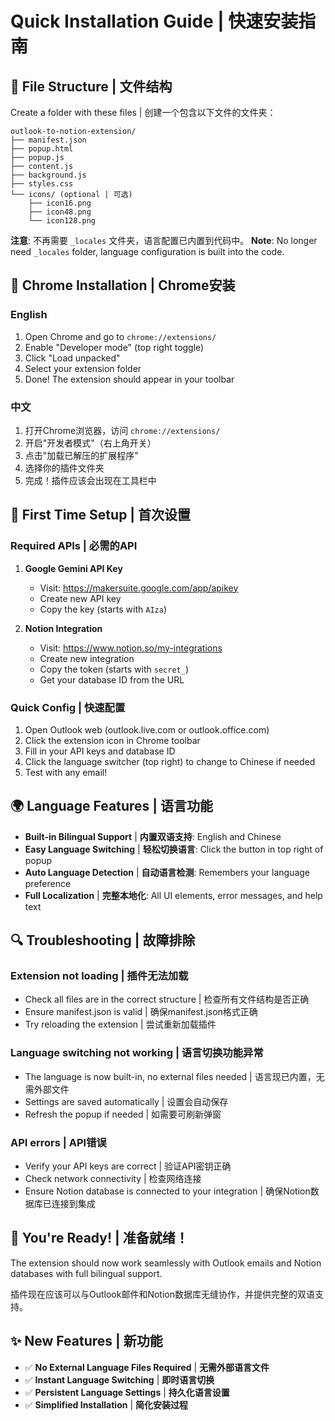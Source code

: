 # Quick Installation Guide | 快速安装指南

## 📁 File Structure | 文件结构

Create a folder with these files | 创建一个包含以下文件的文件夹：

```
outlook-to-notion-extension/
├── manifest.json
├── popup.html
├── popup.js
├── content.js
├── background.js
├── styles.css
└── icons/ (optional | 可选)
    ├── icon16.png
    ├── icon48.png
    └── icon128.png
```

**注意**: 不再需要 `_locales` 文件夹，语言配置已内置到代码中。
**Note**: No longer need `_locales` folder, language configuration is built into the code.

## 🔧 Chrome Installation | Chrome安装

### English
1. Open Chrome and go to `chrome://extensions/`
2. Enable "Developer mode" (top right toggle)
3. Click "Load unpacked"
4. Select your extension folder
5. Done! The extension should appear in your toolbar

### 中文
1. 打开Chrome浏览器，访问 `chrome://extensions/`
2. 开启"开发者模式"（右上角开关）
3. 点击"加载已解压的扩展程序"
4. 选择你的插件文件夹
5. 完成！插件应该会出现在工具栏中

## 🎯 First Time Setup | 首次设置

### Required APIs | 必需的API

1. **Google Gemini API Key**
   - Visit: https://makersuite.google.com/app/apikey
   - Create new API key
   - Copy the key (starts with `AIza`)

2. **Notion Integration**
   - Visit: https://www.notion.so/my-integrations
   - Create new integration
   - Copy the token (starts with `secret_`)
   - Get your database ID from the URL

### Quick Config | 快速配置

1. Open Outlook web (outlook.live.com or outlook.office.com)
2. Click the extension icon in Chrome toolbar
3. Fill in your API keys and database ID
4. Click the language switcher (top right) to change to Chinese if needed
5. Test with any email!

## 🌍 Language Features | 语言功能

- **Built-in Bilingual Support** | **内置双语支持**: English and Chinese
- **Easy Language Switching** | **轻松切换语言**: Click the button in top right of popup
- **Auto Language Detection** | **自动语言检测**: Remembers your language preference
- **Full Localization** | **完整本地化**: All UI elements, error messages, and help text

## 🔍 Troubleshooting | 故障排除

### Extension not loading | 插件无法加载
- Check all files are in the correct structure | 检查所有文件结构是否正确
- Ensure manifest.json is valid | 确保manifest.json格式正确
- Try reloading the extension | 尝试重新加载插件

### Language switching not working | 语言切换功能异常
- The language is now built-in, no external files needed | 语言现已内置，无需外部文件
- Settings are saved automatically | 设置会自动保存
- Refresh the popup if needed | 如需要可刷新弹窗

### API errors | API错误
- Verify your API keys are correct | 验证API密钥正确
- Check network connectivity | 检查网络连接
- Ensure Notion database is connected to your integration | 确保Notion数据库已连接到集成

## 🎉 You're Ready! | 准备就绪！

The extension should now work seamlessly with Outlook emails and Notion databases with full bilingual support.

插件现在应该可以与Outlook邮件和Notion数据库无缝协作，并提供完整的双语支持。

## ✨ New Features | 新功能

- ✅ **No External Language Files Required** | **无需外部语言文件**
- ✅ **Instant Language Switching** | **即时语言切换**
- ✅ **Persistent Language Settings** | **持久化语言设置**
- ✅ **Simplified Installation** | **简化安装过程**